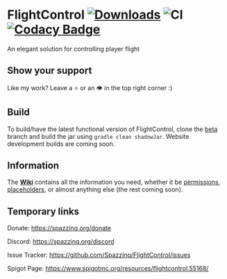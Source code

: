 # FlightControl [![Downloads](https://img.shields.io/github/downloads/Spazzinq/FlightControl/total.svg)](https://github.com/Spazzinq/FlightControl/releases) ![CI](https://github.com/Spazzinq/FlightControl/workflows/CI/badge.svg) [![Codacy Badge](https://api.codacy.com/project/badge/Grade/29f4838f8e414d769a908e70b274e010)](https://www.codacy.com/app/Spazzinq/FlightControl?utm_source=github.com&amp;utm_medium=referral&amp;utm_content=Spazzinq/FlightControl&amp;utm_campaign=Badge_Grade)
An elegant solution for controlling player flight

## Show your support
Like my work? Leave a :star: or an :eye: in the top right corner :)

## Build
To build/have the latest functional version of FlightControl, clone the [beta](https://github.com/Spazzinq/FlightControl/tree/beta) branch and build the jar using `gradle clean shadowJar`. Website development builds are coming soon.

## Information
The **[Wiki](https://spazzinq.org/flightcontrol/)** contains all the information you need, whether it be [permissions](https://spazzinq.org/flightcontrol/permissions), [placeholders](https://spazzinq.org/flightcontrol/placeholders), or almost anything else (the rest coming soon).

## Temporary links
Donate: https://spazzinq.org/donate

Discord: https://spazzinq.org/discord

Issue Tracker: https://github.com/Spazzinq/FlightControl/issues

Spigot Page: https://www.spigotmc.org/resources/flightcontrol.55168/
